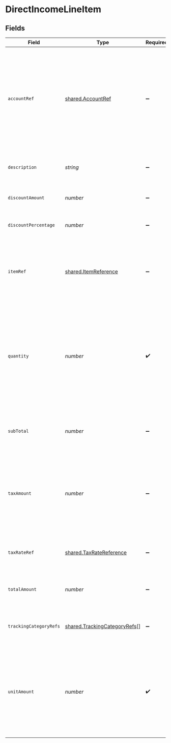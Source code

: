 # DirectIncomeLineItem


## Fields

| Field                                                                                                                                                     | Type                                                                                                                                                      | Required                                                                                                                                                  | Description                                                                                                                                               |
| --------------------------------------------------------------------------------------------------------------------------------------------------------- | --------------------------------------------------------------------------------------------------------------------------------------------------------- | --------------------------------------------------------------------------------------------------------------------------------------------------------- | --------------------------------------------------------------------------------------------------------------------------------------------------------- |
| `accountRef`                                                                                                                                              | [shared.AccountRef](../../../sdk/models/shared/accountref.md)                                                                                             | :heavy_minus_sign:                                                                                                                                        | Data types that reference an account, for example bill and invoice line items, use an accountRef that includes the ID and name of the linked account.     |
| `description`                                                                                                                                             | *string*                                                                                                                                                  | :heavy_minus_sign:                                                                                                                                        | A user-friendly name of the goods or services.                                                                                                            |
| `discountAmount`                                                                                                                                          | *number*                                                                                                                                                  | :heavy_minus_sign:                                                                                                                                        | Discount amount for the line before tax.                                                                                                                  |
| `discountPercentage`                                                                                                                                      | *number*                                                                                                                                                  | :heavy_minus_sign:                                                                                                                                        | Discount percentage for the line before tax.                                                                                                              |
| `itemRef`                                                                                                                                                 | [shared.ItemReference](../../../sdk/models/shared/itemreference.md)                                                                                       | :heavy_minus_sign:                                                                                                                                        | Reference to the product, service type, or inventory item to which the direct cost is linked.                                                             |
| `quantity`                                                                                                                                                | *number*                                                                                                                                                  | :heavy_check_mark:                                                                                                                                        | The number of units of goods or services received.<br/><br/>Note: If the platform does not provide this information, the quantity will be mapped as 1.    |
| `subTotal`                                                                                                                                                | *number*                                                                                                                                                  | :heavy_minus_sign:                                                                                                                                        | The amount of the line, inclusive of discounts, but exclusive of tax.                                                                                     |
| `taxAmount`                                                                                                                                               | *number*                                                                                                                                                  | :heavy_minus_sign:                                                                                                                                        | The amount of tax for the line.<br/>Note: If the platform does not provide this information, the quantity will be mapped as 0.00.                         |
| `taxRateRef`                                                                                                                                              | [shared.TaxRateReference](../../../sdk/models/shared/taxratereference.md)                                                                                 | :heavy_minus_sign:                                                                                                                                        | Reference to the tax rate to which the line item is linked.                                                                                               |
| `totalAmount`                                                                                                                                             | *number*                                                                                                                                                  | :heavy_minus_sign:                                                                                                                                        | The total amount of the line, including tax.                                                                                                              |
| `trackingCategoryRefs`                                                                                                                                    | [shared.TrackingCategoryRefs](../../../sdk/models/shared/trackingcategoryrefs.md)[]                                                                       | :heavy_minus_sign:                                                                                                                                        | An array of categories against which this direct cost is tracked.                                                                                         |
| `unitAmount`                                                                                                                                              | *number*                                                                                                                                                  | :heavy_check_mark:                                                                                                                                        | The price of each unit of goods or services.<br/>Note: If the platform does not provide this information, the unit amount will be mapped to the total amount. |